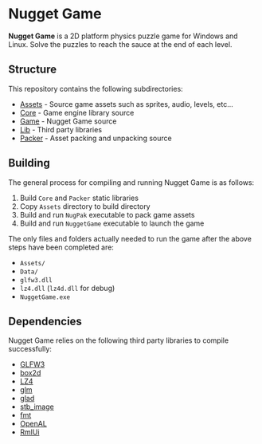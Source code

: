 # Nugget Game

**Nugget Game** is a 2D platform physics puzzle game for Windows and Linux. Solve the puzzles to reach the sauce at
the end of each level.

## Structure

This repository contains the following subdirectories:

- [Assets](Assets) - Source game assets such as sprites, audio, levels, etc...
- [Core](Core) - Game engine library source
- [Game](Game) - Nugget Game source
- [Lib](Lib) - Third party libraries
- [Packer](Packer) - Asset packing and unpacking source

## Building

The general process for compiling and running Nugget Game is as follows:

1. Build `Core` and `Packer` static libraries
2. Copy `Assets` directory to build directory
3. Build and run `NugPak` executable to pack game assets
4. Build and run `NuggetGame` executable to launch the game

The only files and folders actually needed to run the game after the above steps
have been completed are:

- `Assets/`
- `Data/`
- `glfw3.dll`
- `lz4.dll` (`lz4d.dll` for debug)
- `NuggetGame.exe`

## Dependencies

Nugget Game relies on the following third party libraries to compile successfully:

- [GLFW3](https://www.glfw.org/)
- [box2d](https://box2d.org/)
- [LZ4](https://github.com/lz4/lz4)
- [glm](https://github.com/g-truc/glm)
- [glad](https://glad.dav1d.de/)
- [stb_image](https://github.com/nothings/stb/blob/master/stb_image.h)
- [fmt](#)
- [OpenAL]()
- [RmlUi]()